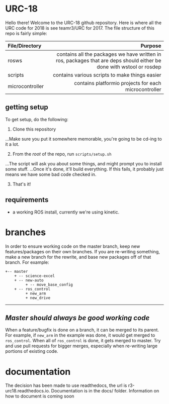 # URC-18

Hello there! Welcome to the URC-18 github repository. Here is where all the URC code for 2018 is see teamr3/URC for 2017.
The file structure of this repo is fairly simple:

| File/Directory | Purpose |
| :------------- | ------: |
| rosws | contains all the packages we have written in ros, packages that are deps should either be done with wstool or rosdep |
| scripts | contains various scripts to make things easier |
| microcontroller | contains platformio projects for each microcontroller |

## getting setup

To get setup, do the following:

1. Clone this repository

...Make sure you put it somewhere memorable, you're going to be cd-ing to it a lot.

2. From the *root* of the repo, run `scripts/setup.sh`

...The script will ask you about some things, and might prompt you to install some stuff.
...Once it's done, it'll build everything. If this fails, it probably just means we have some bad code checked in.

3. That's it!

## requirements

- a working ROS install, currently we're using kinetic.

# branches

In order to ensure working code on the master branch, keep new features/packages on their own branches. If you are re-writing something, make a new branch for the rewrite, and
base new packages off of that branch. For example:

```
+-- master
    + -- science-excel
    + -- new-auto
         + -- move_base_config
    + -- ros_control
         + new_arm
         + new_drive
```

---
*Master should always be good working code*
---

When a feature/bugfix is done on a branch, it can be merged to its parent. For example, if `new_arm` in the example was done, it would get merged to `ros_control`. When all of `ros_control` is done, it
gets merged to master. Try and use pull requests for bigger merges, especially when re-writing large portions of existing code.

# documentation

The decision has been made to use readthedocs, the url is r3-urc18.readthedocs.io.
Documentation is in the docs/ folder. Information on how to document is coming soon

